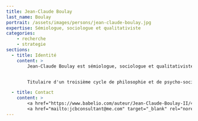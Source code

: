 ```yaml
---
title: Jean-Claude Boulay
last_name: Boulay
portrait: /assets/images/persons/jean-claude-boulay.jpg
expertise: Sémiologue, sociologue et qualitativiste
categories:
    - recherche
    - strategie
sections:
  - title: Identité
    content: >
        Jean-Claude Boulay est sémiologue, sociologue et qualitativiste.


        Titulaire d'un troisième cycle de philosophie et de psycho-sociologie, il est sémiologue indépendant auprès de nombreuses marques : Orange, Française des jeux, Galeries Lafayette...

  - title: Contact
    content: >
        <a href="https://www.babelio.com/auteur/Jean-Claude-Boulay-II/443465" target="_blank" rel="noreferrer">Site</a> –
        <a href="mailto:jcbconsultant@me.com" target="_blank" rel="noreferrer">Mail</a>
---
```

